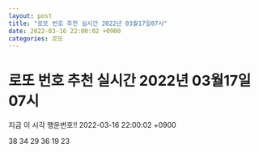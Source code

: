 ```yaml
---
layout: post
title: "로또 번호 추천 실시간 2022년 03월17일07시"
date: 2022-03-16 22:00:02 +0900
categories: 로또
---
```


# 로또 번호 추천 실시간 2022년 03월17일07시

지금 이 시각 행운번호!! 2022-03-16 22:00:02 +0900

 38  34  29  36  19  23 

